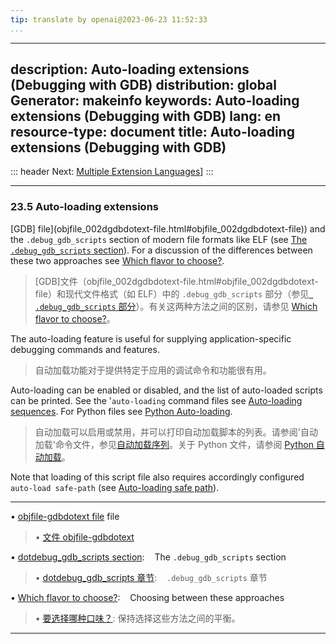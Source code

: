 ```yaml
---
tip: translate by openai@2023-06-23 11:52:33
...
```

---
description: Auto-loading extensions (Debugging with GDB)
distribution: global
Generator: makeinfo
keywords: Auto-loading extensions (Debugging with GDB)
lang: en
resource-type: document
title: Auto-loading extensions (Debugging with GDB)
---------------------------------------------------

::: header
Next: [Multiple Extension Languages](Multiple-Extension-Languages.html#Multiple-Extension-Languages)]
:::

---

### 23.5 Auto-loading extensions

[GDB] file](objfile_002dgdbdotext-file.html#objfile_002dgdbdotext-file)) and the `.debug_gdb_scripts` section of modern file formats like ELF (see [The `.debug_gdb_scripts` section](dotdebug_005fgdb_005fscripts-section.html#dotdebug_005fgdb_005fscripts-section)). For a discussion of the differences between these two approaches see [Which flavor to choose?](Which-flavor-to-choose_003f.html#Which-flavor-to-choose_003f).

> [GDB]文件（objfile_002dgdbdotext-file.html#objfile_002dgdbdotext-file）和现代文件格式（如 ELF）中的 `.debug_gdb_scripts` 部分（参见[` .debug_gdb_scripts` 部分](dotdebug_005fgdb_005fscripts-section.html#dotdebug_005fgdb_005fscripts-section)）。有关这两种方法之间的区别，请参见 [Which flavor to choose?](Which-flavor-to-choose_003f.html#Which-flavor-to-choose_003f)。

The auto-loading feature is useful for supplying application-specific debugging commands and features.

> 自动加载功能对于提供特定于应用的调试命令和功能很有用。

Auto-loading can be enabled or disabled, and the list of auto-loaded scripts can be printed. See the '`auto-loading` command files see [Auto-loading sequences](Auto_002dloading-sequences.html#Auto_002dloading-sequences). For Python files see [Python Auto-loading](Python-Auto_002dloading.html#Python-Auto_002dloading).

> 自动加载可以启用或禁用，并可以打印自动加载脚本的列表。请参阅'自动加载'命令文件，参见[自动加载序列](Auto_002dloading-sequences.html#Auto_002dloading-sequences)。关于 Python 文件，请参阅 [Python 自动加载](Python-Auto_002dloading.html#Python-Auto_002dloading)。

Note that loading of this script file also requires accordingly configured `auto-load safe-path` (see [Auto-loading safe path](Auto_002dloading-safe-path.html#Auto_002dloading-safe-path)).

---

• [objfile-gdbdotext file](objfile_002dgdbdotext-file.html#objfile_002dgdbdotext-file) file

> • [文件 objfile-gdbdotext](objfile_002dgdbdotext-file.html#objfile_002dgdbdotext-file)

• [dotdebug_gdb_scripts section](dotdebug_005fgdb_005fscripts-section.html#dotdebug_005fgdb_005fscripts-section):        The `.debug_gdb_scripts` section

> • [dotdebug_gdb_scripts 章节](dotdebug_005fgdb_005fscripts-section.html#dotdebug_005fgdb_005fscripts-section):         `.debug_gdb_scripts` 章节

• [Which flavor to choose?](Which-flavor-to-choose_003f.html#Which-flavor-to-choose_003f):                               Choosing between these approaches

> • [要选择哪种口味？](Which-flavor-to-choose_003f.html#Which-flavor-to-choose_003f): 保持选择这些方法之间的平衡。

---
